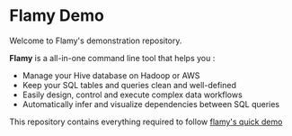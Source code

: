 # Flamy Demo

Welcome to Flamy's demonstration repository.

**Flamy** is a all-in-one command line tool that helps you :

- Manage your Hive database on Hadoop or AWS
- Keep your SQL tables and queries clean and well-defined
- Easily design, control and execute complex data workflows
- Automatically infer and visualize dependencies between SQL queries

This repository contains everything required to follow [flamy's quick demo](https://github.com/flaminem/flamy/wiki/Tutorial)


